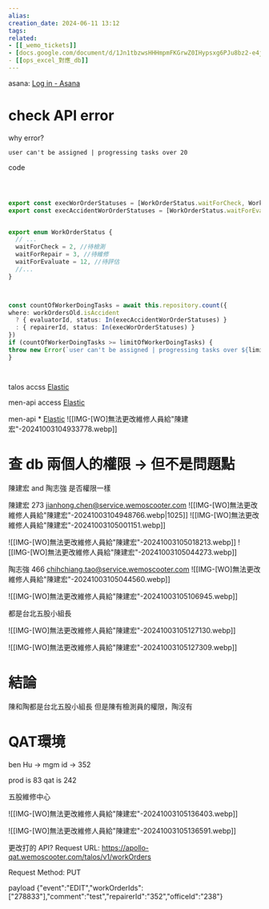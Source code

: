 ```yaml
---  
alias:  
creation_date: 2024-06-11 13:12  
tags: 
related:
- [[_wemo_tickets]]
- [docs.google.com/document/d/1Jn1tbzwsHHHmpmFKGrwZ0IHypsxg6PJu8bz2-e4jCAI/edit#heading=h.7s4d2gyslv8c](https://docs.google.com/document/d/1Jn1tbzwsHHHmpmFKGrwZ0IHypsxg6PJu8bz2-e4jCAI/edit#heading=h.7s4d2gyslv8c)
- [[ops_excel_對應_db]]
---  
```


asana: [Log in - Asana](https://app.asana.com/0/1206177962100119/1207491194918425/f)



# check API error
why error?

`user can't be assigned | progressing tasks over 20`


code


```ts



export const execWorOrderStatuses = [WorkOrderStatus.waitForCheck, WorkOrderStatus.waitForRepair]
export const execAccidentWorOrderStatuses = [WorkOrderStatus.waitForEvaluate]


export enum WorkOrderStatus {
  // ...
  waitForCheck = 2, //待檢測
  waitForRepair = 3, //待維修
  waitForEvaluate = 12, //待評估
  //...
}



const countOfWorkerDoingTasks = await this.repository.count({
where: workOrdersOld.isAccident
  ? { evaluatorId, status: In(execAccidentWorOrderStatuses) }
  : { repairerId, status: In(execWorOrderStatuses) }
})
if (countOfWorkerDoingTasks >= limitOfWorkerDoingTasks) {
throw new Error(`user can't be assigned | progressing tasks over ${limitOfWorkerDoingTasks}`)
}




```



talos accss
[Elastic](https://kibana.wemoscooter.com/goto/af1946b0-27c3-11ef-b8ba-3faa7fd6ccce)

men-api access
[Elastic](https://kibana.wemoscooter.com/goto/a7791110-27c3-11ef-b8ba-3faa7fd6ccce)

men-api *
[Elastic](https://kibana.wemoscooter.com/goto/9d2999f0-27c3-11ef-b8ba-3faa7fd6ccce)
![[IMG-[WO]無法更改維修人員給"陳建宏"-20241003104933778.webp]]











# 查 db 兩個人的權限 -> 但不是問題點

陳建宏  and 陶志強 是否權限一樣


陳建宏
273
jianhong.chen@service.wemoscooter.com
![[IMG-[WO]無法更改維修人員給"陳建宏"-20241003104948766.webp|1025]]
![[IMG-[WO]無法更改維修人員給"陳建宏"-20241003105001151.webp]]

![[IMG-[WO]無法更改維修人員給"陳建宏"-20241003105018213.webp]]
![[IMG-[WO]無法更改維修人員給"陳建宏"-20241003105044273.webp]]


陶志強
466
chihchiang.tao@service.wemoscooter.com
![[IMG-[WO]無法更改維修人員給"陳建宏"-20241003105044560.webp]]

![[IMG-[WO]無法更改維修人員給"陳建宏"-20241003105106945.webp]]

都是台北五股小組長

![[IMG-[WO]無法更改維修人員給"陳建宏"-20241003105127130.webp]]

![[IMG-[WO]無法更改維修人員給"陳建宏"-20241003105127309.webp]]


# 結論

陳和陶都是台北五股小組長
但是陳有檢測員的權限，陶沒有



# QAT環境


ben Hu -> mgm id -> 352

prod is 83
qat is 242

五股維修中心

![[IMG-[WO]無法更改維修人員給"陳建宏"-20241003105136403.webp]]


![[IMG-[WO]無法更改維修人員給"陳建宏"-20241003105136591.webp]]



更改打的 API?
Request URL:
https://apollo-qat.wemoscooter.com/talos/v1/workOrders

Request Method:
PUT

payload
{"event":"EDIT","workOrderIds":["278833"],"comment":"test","repairerId":"352","officeId":"238"}